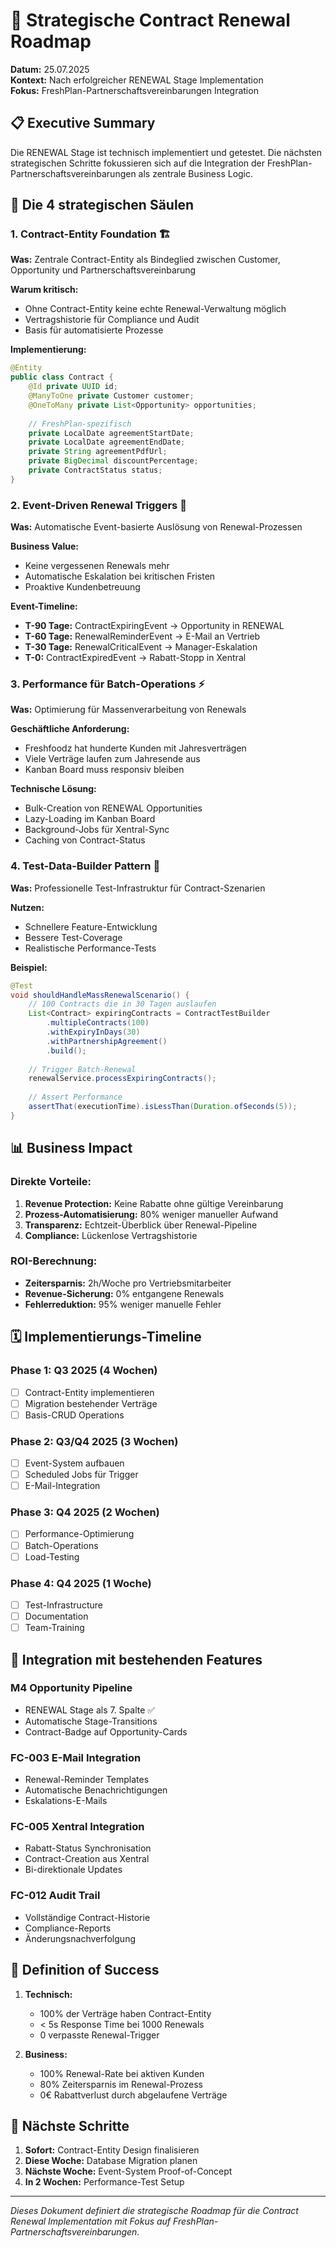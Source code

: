 # 🚀 Strategische Contract Renewal Roadmap

**Datum:** 25.07.2025  
**Kontext:** Nach erfolgreicher RENEWAL Stage Implementation  
**Fokus:** FreshPlan-Partnerschaftsvereinbarungen Integration

## 📋 Executive Summary

Die RENEWAL Stage ist technisch implementiert und getestet. Die nächsten strategischen Schritte fokussieren sich auf die Integration der FreshPlan-Partnerschaftsvereinbarungen als zentrale Business Logic.

## 🎯 Die 4 strategischen Säulen

### 1. Contract-Entity Foundation 🏗️
**Was:** Zentrale Contract-Entity als Bindeglied zwischen Customer, Opportunity und Partnerschaftsvereinbarung

**Warum kritisch:**
- Ohne Contract-Entity keine echte Renewal-Verwaltung möglich
- Vertragshistorie für Compliance und Audit
- Basis für automatisierte Prozesse

**Implementierung:**
```java
@Entity
public class Contract {
    @Id private UUID id;
    @ManyToOne private Customer customer;
    @OneToMany private List<Opportunity> opportunities;
    
    // FreshPlan-spezifisch
    private LocalDate agreementStartDate;
    private LocalDate agreementEndDate;
    private String agreementPdfUrl;
    private BigDecimal discountPercentage;
    private ContractStatus status;
}
```

### 2. Event-Driven Renewal Triggers 📡
**Was:** Automatische Event-basierte Auslösung von Renewal-Prozessen

**Business Value:**
- Keine vergessenen Renewals mehr
- Automatische Eskalation bei kritischen Fristen
- Proaktive Kundenbetreuung

**Event-Timeline:**
- **T-90 Tage:** ContractExpiringEvent → Opportunity in RENEWAL
- **T-60 Tage:** RenewalReminderEvent → E-Mail an Vertrieb
- **T-30 Tage:** RenewalCriticalEvent → Manager-Eskalation
- **T-0:** ContractExpiredEvent → Rabatt-Stopp in Xentral

### 3. Performance für Batch-Operations ⚡
**Was:** Optimierung für Massenverarbeitung von Renewals

**Geschäftliche Anforderung:**
- Freshfoodz hat hunderte Kunden mit Jahresverträgen
- Viele Verträge laufen zum Jahresende aus
- Kanban Board muss responsiv bleiben

**Technische Lösung:**
- Bulk-Creation von RENEWAL Opportunities
- Lazy-Loading im Kanban Board
- Background-Jobs für Xentral-Sync
- Caching von Contract-Status

### 4. Test-Data-Builder Pattern 🧪
**Was:** Professionelle Test-Infrastruktur für Contract-Szenarien

**Nutzen:**
- Schnellere Feature-Entwicklung
- Bessere Test-Coverage
- Realistische Performance-Tests

**Beispiel:**
```java
@Test
void shouldHandleMassRenewalScenario() {
    // 100 Contracts die in 30 Tagen auslaufen
    List<Contract> expiringContracts = ContractTestBuilder
        .multipleContracts(100)
        .withExpiryInDays(30)
        .withPartnershipAgreement()
        .build();
        
    // Trigger Batch-Renewal
    renewalService.processExpiringContracts();
    
    // Assert Performance
    assertThat(executionTime).isLessThan(Duration.ofSeconds(5));
}
```

## 📊 Business Impact

### Direkte Vorteile:
1. **Revenue Protection:** Keine Rabatte ohne gültige Vereinbarung
2. **Prozess-Automatisierung:** 80% weniger manueller Aufwand
3. **Transparenz:** Echtzeit-Überblick über Renewal-Pipeline
4. **Compliance:** Lückenlose Vertragshistorie

### ROI-Berechnung:
- **Zeitersparnis:** 2h/Woche pro Vertriebsmitarbeiter
- **Revenue-Sicherung:** 0% entgangene Renewals
- **Fehlerreduktion:** 95% weniger manuelle Fehler

## 🗓️ Implementierungs-Timeline

### Phase 1: Q3 2025 (4 Wochen)
- [ ] Contract-Entity implementieren
- [ ] Migration bestehender Verträge
- [ ] Basis-CRUD Operations

### Phase 2: Q3/Q4 2025 (3 Wochen)
- [ ] Event-System aufbauen
- [ ] Scheduled Jobs für Trigger
- [ ] E-Mail-Integration

### Phase 3: Q4 2025 (2 Wochen)
- [ ] Performance-Optimierung
- [ ] Batch-Operations
- [ ] Load-Testing

### Phase 4: Q4 2025 (1 Woche)
- [ ] Test-Infrastructure
- [ ] Documentation
- [ ] Team-Training

## 🔗 Integration mit bestehenden Features

### M4 Opportunity Pipeline
- RENEWAL Stage als 7. Spalte ✅
- Automatische Stage-Transitions
- Contract-Badge auf Opportunity-Cards

### FC-003 E-Mail Integration
- Renewal-Reminder Templates
- Automatische Benachrichtigungen
- Eskalations-E-Mails

### FC-005 Xentral Integration
- Rabatt-Status Synchronisation
- Contract-Creation aus Xentral
- Bi-direktionale Updates

### FC-012 Audit Trail
- Vollständige Contract-Historie
- Compliance-Reports
- Änderungsnachverfolgung

## 🎯 Definition of Success

1. **Technisch:**
   - 100% der Verträge haben Contract-Entity
   - < 5s Response Time bei 1000 Renewals
   - 0 verpasste Renewal-Trigger

2. **Business:**
   - 100% Renewal-Rate bei aktiven Kunden
   - 80% Zeitersparnis im Renewal-Prozess
   - 0€ Rabattverlust durch abgelaufene Verträge

## 📝 Nächste Schritte

1. **Sofort:** Contract-Entity Design finalisieren
2. **Diese Woche:** Database Migration planen
3. **Nächste Woche:** Event-System Proof-of-Concept
4. **In 2 Wochen:** Performance-Test Setup

---

*Dieses Dokument definiert die strategische Roadmap für die Contract Renewal Implementation mit Fokus auf FreshPlan-Partnerschaftsvereinbarungen.*